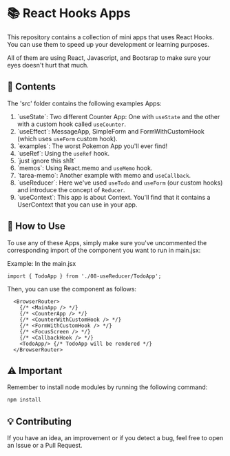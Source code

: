 # :books: React Hooks Apps

This repository contains a collection of mini apps that uses React Hooks. You can use them to speed up your development or learning purposes.

All of them are using React, Javascript, and Bootsrap to make sure your eyes doesn't hurt that much.

## :file_folder: Contents

The 'src' folder contains the following examples Apps:

1. \`useState\`: Two different Counter App: One with `useState` and the other with a custom hook called `useCounter`.
2. \`useEffect\`: MessageApp, SimpleForm and FormWithCustomHook (which uses `useForm` custom hook).
3. \`examples\`: The worst Pokemon App you'll ever find!
4. \`useRef\`: Using the `useRef` hook.
5. \`just ignore this sh1t\`
6. \`memos\`: Using React.memo and `useMemo` hook.
7. \`tarea-memo\`: Another example with memo and `useCallback`.
8. \`useReducer\`: Here we've used `useTodo` and `useForm` (our custom hooks) and introduce the concept of `Reducer`.
9. \`useContext\`: This app is about Context. You'll find that it contains a UserContext that you can use in your app.

## :wrench: How to Use

To use any of these Apps, simply make sure you've uncommented the corresponding import of the component you want to run in main.jsx:

Example: In the main.jsx
```
import { TodoApp } from './08-useReducer/TodoApp';
```

Then, you can use the component as follows:

```
  <BrowserRouter>
    {/* <MainApp /> */}
    {/* <CounterApp /> */}
    {/* <CounterWithCustomHook /> */}
    {/* <FormWithCustomHook /> */}
    {/* <FocusScreen /> */}
    {/* <CallbackHook /> */}
    <TodoApp/> {/* TodoApp will be rendered */}
  </BrowserRouter>
```

## :warning: Important

Remember to install node modules by running the following command:

```bash
npm install
```

## :bulb: Contributing

If you have an idea, an improvement or if you detect a bug, feel free to open an Issue or a Pull Request.
